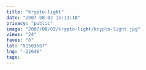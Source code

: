 ```yaml
---
title: "Krypto-light"
date: "2007-08-02 15:13:10"
privacy: "public"
image: "2007/08/02/krypto-light/krypto-light.jpg"
views: "24"
faves: "0"
lat: "51503567"
lng: "-22648"
tags:
---
```

<a href="http://www.phillprice.com/2007/08/16/photo-thursday-10" rel="nofollow"></a>
